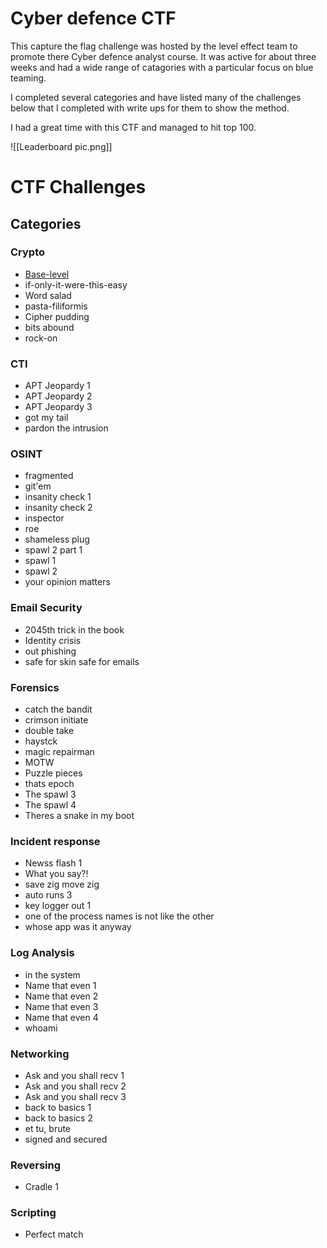 # Cyber defence CTF

This capture the flag challenge was hosted by the level effect team to promote there Cyber defence analyst course. It was active for about three weeks and had a wide range of catagories with a particular focus on blue teaming.

I completed several categories and have listed many of the challenges below that I completed with write ups for them to show the method.

I had a great time with this CTF and managed to hit top 100.

![[Leaderboard pic.png]]
# CTF Challenges

## Categories

### Crypto

- [Base-level]()
- if-only-it-were-this-easy
- Word salad
- pasta-filiformis
- Cipher pudding
- bits abound
- rock-on
### CTI

- APT Jeopardy 1
- APT Jeopardy 2
- APT Jeopardy 3
- got my tail
- pardon the intrusion

### OSINT

- fragmented
- git'em
- insanity check 1
- insanity check 2
- inspector
- roe
- shameless plug
- spawl 2 part 1
- spawl 1
- spawl 2
- your opinion matters

### Email Security

- 2045th trick in the book
- Identity crisis
- out phishing
- safe for skin safe for emails

### Forensics

- catch the bandit
- crimson initiate
- double take
- haystck
- magic repairman
- MOTW
- Puzzle pieces
- thats epoch
- The spawl 3
- The spawl 4
- Theres a snake in my boot

### Incident response

- Newss flash 1
- What you say?!
- save zig move zig
- auto runs 3
- key logger out 1
- one of the process names is not like the other
- whose app was it anyway
### Log Analysis

- in the system
- Name that even 1
- Name that even 2
- Name that even 3
- Name that even 4
- whoami

### Networking

- Ask and you shall recv 1
- Ask and you shall recv 2
- Ask and you shall recv 3
- back to basics 1
- back to basics 2
- et tu, brute
- signed and secured
### Reversing

- Cradle 1
### Scripting

- Perfect match





